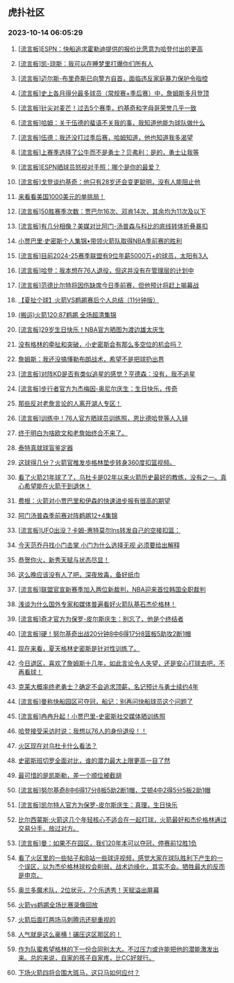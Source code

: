 ## 虎扑社区 
### 2023-10-14 06:05:29

1. [[流言板]ESPN：快船追求霍勒迪提供的报价比愿意为哈登付出的更高](https://bbs.hupu.com/62470034.html)

2. [[流言板]凯-琼斯：我可以在睡梦里打爆你们所有人](https://bbs.hupu.com/62470228.html)

3. [[流言板]迈尔斯-布里奇斯已向警方自首，面临违反家庭暴力保护令指控](https://bbs.hupu.com/62469285.html)

4. [[流言板]史上各月得分最多球员（常规赛+季后赛）中，詹姆斯多月登顶](https://bbs.hupu.com/62467487.html)

5. [[流言板]针尖对麦芒！过去5个赛季，约基奇和字母哥荣誉几乎一致](https://bbs.hupu.com/62469762.html)

6. [[流言板]哈姆：关于伍德的蜚语不关我的事，我知道他能为球队做什么](https://bbs.hupu.com/62469616.html)

7. [[流言板]伍德：我还没打过季后赛，哈姆知道，他也知道我多渴望](https://bbs.hupu.com/62469912.html)

8. [[流言板]上赛季选择了公牛而不是勇士？贝弗利：是的，勇士让我等](https://bbs.hupu.com/62469371.html)

9. [[流言板]ESPN晒球员怒视对手照：哪个是你的最爱？](https://bbs.hupu.com/62467415.html)

10. [[流言板]戈登谈约基奇：他只有28岁还会变更聪明，没有人能阻止他](https://bbs.hupu.com/62469492.html)

11. [来看看美国1000美元的单挑局！](https://bbs.hupu.com/62463352.html)

12. [[流言板]50胜赛季次数：贾巴尔16次、邓肯14次，其余均为11次及以下](https://bbs.hupu.com/62469134.html)

13. [[流言板]有几分相像？美媒对比阿门-汤普森与科比的底线转体折叠暴扣](https://bbs.hupu.com/62462406.html)

14. [小贾巴里·史密斯个人集锦•带领火箭队取得NBA季前赛的胜利](https://bbs.hupu.com/62456992.html)

15. [[流言板]目前2024-25赛季联盟有9位年薪5000万+的球员，太阳有3人](https://bbs.hupu.com/62461583.html)

16. [[流言板]哈登：我本想在76人退役，但这并没有在管理层的计划中](https://bbs.hupu.com/62470805.html)

17. [[流言板]范德比尔特将因伤缺席今日季前赛，但他预计将赶上揭幕战](https://bbs.hupu.com/62470758.html)

18. [【夏扯个球】火箭VS鹈鹕赛后个人总结（11分钟版）](https://bbs.hupu.com/62464430.html)

19. [(搬运)火箭120:87鹈鹕 全场超清集锦](https://bbs.hupu.com/62457026.html)

20. [[流言板]29岁生日快乐！NBA官方晒图为渡边雄太庆生](https://bbs.hupu.com/62465705.html)

21. [没有格林的牵扯和突破，小史密斯会有那么多空位的机会吗？](https://bbs.hupu.com/62469439.html)

22. [詹姆斯：我还没搞懂勒布朗战术，希望不是把球扔出界](https://bbs.hupu.com/62461909.html)

23. [[流言板]对阵KD是否有类似追星的感觉？亨德森：没有，我不追星](https://bbs.hupu.com/62465053.html)

24. [[流言板]步行者官方为杰梅因-奥尼尔庆生：生日快乐，传奇](https://bbs.hupu.com/62465766.html)

25. [那些反对老詹言论的人离开湖人专区！](https://bbs.hupu.com/62470775.html)

26. [[流言板]训练中！76人官方晒球员训练照，恩比德哈登等人入镜](https://bbs.hupu.com/62467113.html)

27. [终于明白为啥欧文和老詹始终合不来了。](https://bbs.hupu.com/62470533.html)

28. [泰特真就球盲鉴定器](https://bbs.hupu.com/62464716.html)

29. [这球得几分？火箭官推发歩格林垫步转身360度扣篮视频。](https://bbs.hupu.com/62469420.html)

30. [看了火箭21年球了了，乌杜卡是02年以来火箭历史最好的教练，没有之一。真心希望能在火箭干到退休！](https://bbs.hupu.com/62467461.html)

31. [费根：火箭对小贾巴里和伊森的快速进步报有很高的期望](https://bbs.hupu.com/62466940.html)

32. [阿门汤普森季前赛对阵鹈鹕12+4集锦](https://bbs.hupu.com/62464355.html)

33. [[流言板]UFO出没？卡姆-惠特莫尔Ins转发自己的空接扣篮：](https://bbs.hupu.com/62459417.html)

34. [今天范乔丹找小门击掌 小门为什么选择无视 必须要给出解释](https://bbs.hupu.com/62469944.html)

35. [恭贺你火，新秀天赋与状态尽显！](https://bbs.hupu.com/62467930.html)

36. [这么晚应该没有人了吧，深夜放毒，备好纸巾](https://bbs.hupu.com/62469864.html)

37. [[流言板]联盟官宣新赛季加入两位新裁判，NBA迎来首位韩国全职裁判](https://bbs.hupu.com/62465112.html)

38. [浅谈为什么国外专家和媒体普遍看好火箭队基石杰伦格林！](https://bbs.hupu.com/62467334.html)

39. [[流言板]奇才官方为保罗-皮尔斯庆生：别忘了，他是个终结者](https://bbs.hupu.com/62467202.html)

40. [[流言板]硬！努尔基奇出战20分钟8中6得17分8篮板5助攻2断1帽](https://bbs.hupu.com/62459059.html)

41. [现在来看，夏天格林史密斯是针对性训练了。](https://bbs.hupu.com/62466845.html)

42. [今日退区，喜欢了詹姆斯十几年，如此言论令人失望，还是安心打球去吧，不再看球！](https://bbs.hupu.com/62470294.html)

43. [克莱大概率终老勇士？确定不会追求顶薪，名记预计与勇士续约4年](https://bbs.hupu.com/62462609.html)

44. [[流言板]曼称快船园区可夺冠，船记：别再问快船球员这个问题了](https://bbs.hupu.com/62459557.html)

45. [[流言板]冉冉升起！小贾巴里-史密斯社交媒体晒训练照](https://bbs.hupu.com/62464902.html)

46. [哈登接受采访时说：我想以76人的身份退役！！](https://bbs.hupu.com/62470425.html)

47. [火区现在对乌杜卡什么看法？](https://bbs.hupu.com/62466423.html)

48. [史密斯班切罗全面对比，谁的潜力最大上限更高一目了然](https://bbs.hupu.com/62464720.html)

49. [最可惜的是凯斯勒，差一个顺位被截胡](https://bbs.hupu.com/62465467.html)

50. [[流言板]努尔基奇8中6得17分8板5助2断1帽，艾顿4中2得5分5板2助1帽](https://bbs.hupu.com/62457860.html)

51. [[流言板]凯尔特人官方为保罗-皮尔斯庆生：真理，生日快乐](https://bbs.hupu.com/62467032.html)

52. [比尔西蒙斯:火箭这几个年轻核心不适合在一起打球，火箭最好和杰伦格林通过交易分手，放过对方。](https://bbs.hupu.com/62469191.html)

53. [[流言板]曼：如果不在园区，我们20年本可以夺冠，停赛前12胜1负](https://bbs.hupu.com/62457824.html)

54. [看了火区里的一些帖子和B站一些球评视频，感觉大家在球队胜利下产生的一个误区，以为杰伦格林球权会削弱，战术边缘化，其实不会。牺牲最大的反而是申京。](https://bbs.hupu.com/62467323.html)

55. [奥兰多魔术队，2位状元，7个乐透秀！天赋溢出屏幕](https://bbs.hupu.com/62466764.html)

56. [火箭vs鹈鹕全场比赛录像回放](https://bbs.hupu.com/62465312.html)

57. [火箭后面打两场马刺腾讯还挺重视的](https://bbs.hupu.com/62464421.html)

58. [人气就是这么豪横！碾压这区那区的！](https://bbs.hupu.com/62464252.html)

59. [作为队蜜希望格林的下一份合同别太大。不过压力或许能把他的潜能激发出来。总的来说，自家的孩子自家疼，比CC好就行。](https://bbs.hupu.com/62464174.html)

60. [下场火箭四将合围大斑马，这只马如何应付？](https://bbs.hupu.com/62467241.html)

